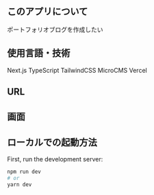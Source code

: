 ## このアプリについて

ポートフォリオブログを作成したい

## 使用言語・技術

Next.js
TypeScript
TailwindCSS
MicroCMS
Vercel

## URL

## 画面

## ローカルでの起動方法

First, run the development server:

```bash
npm run dev
# or
yarn dev
```
